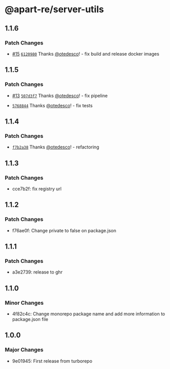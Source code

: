 # @apart-re/server-utils

## 1.1.6

### Patch Changes

- [#15](https://github.com/apart-re/monorepo/pull/15) [`6120980`](https://github.com/apart-re/monorepo/commit/6120980e74c81621392851a82b9a0d2d0de864a0) Thanks [@otedesco](https://github.com/otedesco)! - fix build and release docker images

## 1.1.5

### Patch Changes

- [#13](https://github.com/apart-re/monorepo/pull/13) [`507d3f7`](https://github.com/apart-re/monorepo/commit/507d3f7be58a8fea1aba593cb898102fb2a8d62b) Thanks [@otedesco](https://github.com/otedesco)! - fix pipeline

- [`5768844`](https://github.com/apart-re/monorepo/commit/57688446a38b762785f2588255a2fe97391e9b8e) Thanks [@otedesco](https://github.com/otedesco)! - fix tests

## 1.1.4

### Patch Changes

- [`f7b2a38`](https://github.com/apart-re/monorepo/commit/f7b2a3888cdc0f445acceb9e85cc57ca6535a28e) Thanks [@otedesco](https://github.com/otedesco)! - refactoring

## 1.1.3

### Patch Changes

- cce7b2f: fix registry url

## 1.1.2

### Patch Changes

- f76ae0f: Change private to false on package.json

## 1.1.1

### Patch Changes

- a3e2739: release to ghr

## 1.1.0

### Minor Changes

- 4f82c4c: Change monorepo package name and add more information to package.json file

## 1.0.0

### Major Changes

- 9e01945: First release from turborepo
